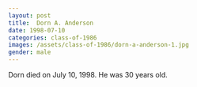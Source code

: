```yaml
---
layout: post
title:  Dorn A. Anderson
date: 1998-07-10
categories: class-of-1986
images: /assets/class-of-1986/dorn-a-anderson-1.jpg
gender: male
---
```

Dorn died on July 10, 1998.  He was 30 years old.
